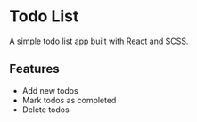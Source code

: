 # Todo List

A simple todo list app built with React and SCSS.

## Features

- Add new todos
- Mark todos as completed
- Delete todos

